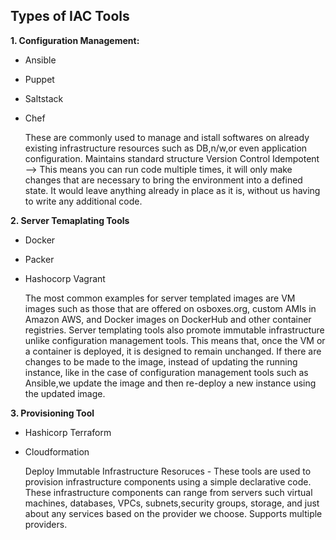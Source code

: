 Types of IAC Tools
------------------

**1. Configuration Management:**

  - Ansible
  - Puppet
  - Saltstack
  - Chef

    These are commonly used to manage and istall softwares on already existing infrastructure resources such as DB,n/w,or even application configuration.
    Maintains standard structure
    Version Control
    Idempotent --> This means you can run code multiple times, it will only make changes that are necessary to bring the environment into a defined state. It would leave anything already in place as it is, without us having to write any additional code.

**2. Server Temaplating Tools**

  - Docker
  - Packer
  - Hashocorp Vagrant

    The most common examples for server templated images are VM images such as those that are offered on osboxes.org, custom AMIs in Amazon AWS, and Docker images on DockerHub and other container registries. 
    Server templating tools also promote immutable infrastructure unlike configuration management tools. This means that, once the VM or a container is deployed, it is designed to remain unchanged.
    If there are changes to be made to the image, instead of updating the running instance, like in the case of configuration management tools such as Ansible,we update the image and then re-deploy a new instance using the updated image.

**3. Provisioning Tool**

  - Hashicorp Terraform
  - Cloudformation

    Deploy Immutable Infrastructure Resoruces - These tools are used to provision infrastructure components using a simple declarative code.
    These infrastructure components can range from servers such virtual machines, databases, VPCs, subnets,security groups, storage, and just about any services based on the provider we choose.
    Supports multiple providers.
